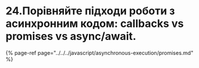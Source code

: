 # 24.Порівняйте підходи роботи з асинхронним кодом: сallbacks vs promises vs async/await.

{% page-ref page="../../../javascript/asynchronous-execution/promises.md" %}



